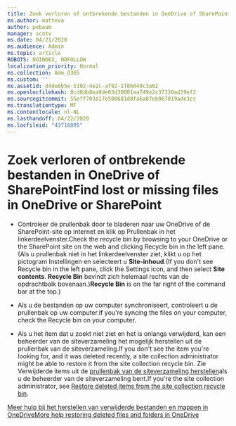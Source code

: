 ```yaml
---
title: Zoek verloren of ontbrekende bestanden in OneDrive of SharePoint
ms.author: matteva
author: pebaum
manager: scotv
ms.date: 04/21/2020
ms.audience: Admin
ms.topic: article
ROBOTS: NOINDEX, NOFOLLOW
localization_priority: Normal
ms.collection: Adm_O365
ms.custom: ''
ms.assetid: d4de6b5e-5102-4e2c-af92-1f8b049c3a02
ms.openlocfilehash: 0cd8db0ea9de03d30001aa749e2c37330ad29ef2
ms.sourcegitcommit: 55eff703a17e500681d8fa6a87eb067019ade3cc
ms.translationtype: MT
ms.contentlocale: nl-NL
ms.lasthandoff: 04/22/2020
ms.locfileid: "43716095"
---
```

# <a name="find-lost-or-missing-files-in-onedrive-or-sharepoint"></a><span data-ttu-id="14b48-102">Zoek verloren of ontbrekende bestanden in OneDrive of SharePoint</span><span class="sxs-lookup"><span data-stu-id="14b48-102">Find lost or missing files in OneDrive or SharePoint</span></span>

- <span data-ttu-id="14b48-103">Controleer de prullenbak door te bladeren naar uw OneDrive of de SharePoint-site op internet en klik op Prullenbak in het linkerdeelvenster.</span><span class="sxs-lookup"><span data-stu-id="14b48-103">Check the recycle bin by browsing to your OneDrive or the SharePoint site on the web and clicking Recycle bin in the left pane.</span></span> <span data-ttu-id="14b48-104">(Als u prullenbak niet in het linkerdeelvenster ziet, klikt u op het pictogram Instellingen en selecteert u **Site-inhoud**.</span><span class="sxs-lookup"><span data-stu-id="14b48-104">(If you don't see Recycle bin in the left pane, click the Settings icon, and then select **Site contents**.</span></span> <span data-ttu-id="14b48-105">**Recycle Bin** bevindt zich helemaal rechts van de opdrachtbalk bovenaan.)</span><span class="sxs-lookup"><span data-stu-id="14b48-105">**Recycle Bin** is on the far right of the command bar at the top.)</span></span> 
    
- <span data-ttu-id="14b48-106">Als u de bestanden op uw computer synchroniseert, controleert u de prullenbak op uw computer.</span><span class="sxs-lookup"><span data-stu-id="14b48-106">If you're syncing the files on your computer, check the Recycle bin on your computer.</span></span> 
    
- <span data-ttu-id="14b48-107">Als u het item dat u zoekt niet ziet en het is onlangs verwijderd, kan een beheerder van de siteverzameling het mogelijk herstellen uit de prullenbak van de siteverzameling.</span><span class="sxs-lookup"><span data-stu-id="14b48-107">If you don't see the item you're looking for, and it was deleted recently, a site collection administrator might be able to restore it from the site collection recycle bin.</span></span> <span data-ttu-id="14b48-108">Zie Verwijderde items uit de [prullenbak van de siteverzameling herstellen](https://go.microsoft.com/fwlink/?linkid=866439)als u de beheerder van de siteverzameling bent.</span><span class="sxs-lookup"><span data-stu-id="14b48-108">If you're the site collection administrator, see [Restore deleted items from the site collection recycle bin](https://go.microsoft.com/fwlink/?linkid=866439).</span></span>
    
[<span data-ttu-id="14b48-109">Meer hulp bij het herstellen van verwijderde bestanden en mappen in OneDrive</span><span class="sxs-lookup"><span data-stu-id="14b48-109">More help restoring deleted files and folders in OneDrive</span></span>](https://go.microsoft.com/fwlink/?linkid=872872)
  

